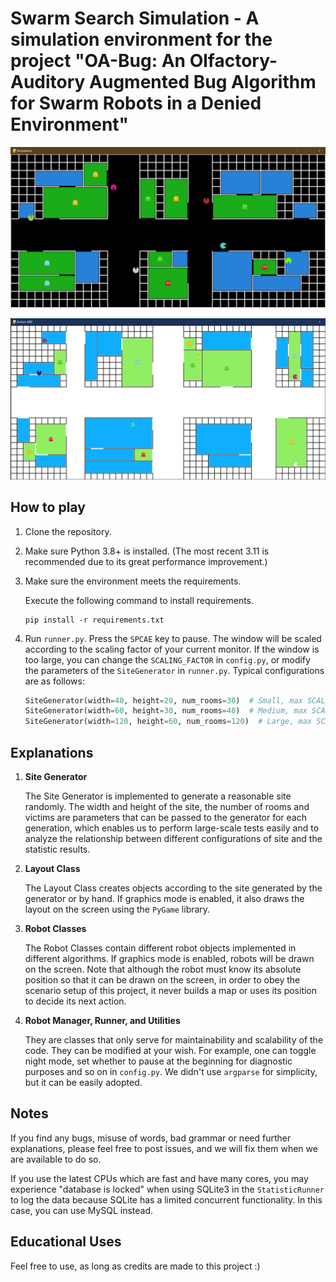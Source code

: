 # Swarm Search Simulation - A simulation environment for the project "OA-Bug: An Olfactory-Auditory Augmented Bug Algorithm for Swarm Robots in a Denied Environment"

![Simulation in Dark Mode](assets/DarkMode.jpg)

![Simulation in Light Mode](assets/LightMode.jpg)

## How to play

1. Clone the repository.

2. Make sure Python 3.8+ is installed. (The most recent 3.11 is recommended due to its great performance improvement.)

3. Make sure the environment meets the requirements.

   Execute the following command to install requirements.

   ```shell
   pip install -r requirements.txt
   ```

4. Run `runner.py`. Press the `SPCAE` key to pause. The window will be scaled according to the scaling factor of your current monitor. If the window is too large, you can change the `SCALING_FACTOR` in `config.py`, or modify the parameters of the `SiteGenerator` in `runner.py`. Typical configurations are as follows:

   ```python
   SiteGenerator(width=40, height=20, num_rooms=30)  # Small, max SCALING_FACTOR = 3 using a 4K monitor
   SiteGenerator(width=60, height=30, num_rooms=40)  # Medium, max SCALING_FACTOR = 2 using a 4K monitor
   SiteGenerator(width=120, height=60, num_rooms=120)  # Large, max SCALING_FACTOR = 1 using a 4K monitor
   ```

## Explanations

1. **Site Generator**

   The Site Generator is implemented to generate a reasonable site randomly. The width and height of the site, the number of rooms and victims are parameters that can be passed to the generator for each generation, which enables us to perform large-scale tests easily and to analyze the relationship between different configurations of site and the statistic results.

2. **Layout Class**

   The Layout Class creates objects according to the site generated by the generator or by hand. If graphics mode is enabled, it also draws the layout on the screen using the `PyGame` library.

3. **Robot Classes**

   The Robot Classes contain different robot objects implemented in different algorithms. If graphics mode is enabled, robots will be drawn on the screen. Note that although the robot must know its absolute position so that it can be drawn on the screen, in order to obey the scenario setup of this project, it never builds a map or uses its position to decide its next action.

4. **Robot Manager, Runner, and Utilities**

   They are classes that only serve for maintainability and scalability of the code. They can be modified at your wish. For example, one can toggle night mode, set whether to pause at the beginning for diagnostic purposes and so on in `config.py`. We didn't use `argparse` for simplicity, but it can be easily adopted.

## Notes

If you find any bugs, misuse of words, bad grammar or need further explanations, please feel free to post issues, and we will fix them when we are available to do so.

If you use the latest CPUs which are fast and have many cores, you may experience "database is locked" when using SQLite3 in the `StatisticRunner` to log the data because SQLite has a limited concurrent functionality. In this case, you can use MySQL instead.

## Educational Uses

Feel free to use, as long as credits are made to this project :)

